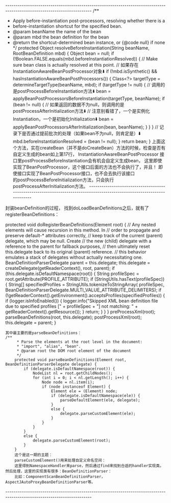 ﻿------------------------------------------------------------------------------------------------------------------------﻿
/**
 * Apply before-instantiation post-processors, resolving whether there is a
 * before-instantiation shortcut for the specified bean.
 * @param beanName the name of the bean
 * @param mbd the bean definition for the bean
 * @return the shortcut-determined bean instance, or {@code null} if none
 */
protected Object resolveBeforeInstantiation(String beanName, RootBeanDefinition mbd) {
   Object bean = null;
   if (!Boolean.FALSE.equals(mbd.beforeInstantiationResolved)) {
      // Make sure bean class is actually resolved at this point.
     // 如果存在InstantiationAwareBeanPostProcessor对象⬇️
      if (!mbd.isSynthetic() && hasInstantiationAwareBeanPostProcessors()) {
         Class<?> targetType = determineTargetType(beanName, mbd);
         if (targetType != null) {
// 调用的是postProcessBeforeInstantiation方法⬇️
            bean = applyBeanPostProcessorsBeforeInstantiation(targetType, beanName);
            if (bean != null) {
                 // 如果返回的数据不为null，则调用的是postProcessAfterInitialization方法⬇️
                 // 注意别看错了，一个是实例化Instantiation，一个是初始化Initialization⬇️
               bean = applyBeanPostProcessorsAfterInitialization(bean, beanName);
            }
         }
      }
        // 记录下是否通过提前批次的处理（如果bean不为null，则肯定是）⬇️
      mbd.beforeInstantiationResolved = (bean != null);
   }
   return bean;
}
上面这个方法，实在createBean（并不是doCreateBean）方法的时候，检查是否有自定义生成的bean如上第17行，
﻿InstantiationAwareBeanPostProcessor 接口里﻿postProcessBeforeInstantiation会有机会自定义生成bean，
这里即使实现了BeanPostProcessor，这个接口后面的方法也不会执行了，并且！
即使接口实现了BeanPostProcessor接口，也不会去执行该接口的﻿postProcessBeforeInitialization方法，只会执行
﻿postProcessAfterInitialization方法。
------------------------------------------------------------------------------------------------------------------------﻿

封装beanDefinition的过程，
找到doLoadBeanDefinitions之后，就有了registerBeanDefinitions：

protected void doRegisterBeanDefinitions(Element root) {
		// Any nested <beans> elements will cause recursion in this method. In
		// order to propagate and preserve <beans> default-* attributes correctly,
		// keep track of the current (parent) delegate, which may be null. Create
		// the new (child) delegate with a reference to the parent for fallback purposes,
		// then ultimately reset this.delegate back to its original (parent) reference.
		// this behavior emulates a stack of delegates without actually necessitating one.
		BeanDefinitionParserDelegate parent = this.delegate;
		this.delegate = createDelegate(getReaderContext(), root, parent);
		if (this.delegate.isDefaultNamespace(root)) {
			String profileSpec = root.getAttribute(PROFILE_ATTRIBUTE);
			if (StringUtils.hasText(profileSpec)) {
				String[] specifiedProfiles = StringUtils.tokenizeToStringArray(
						profileSpec, BeanDefinitionParserDelegate.MULTI_VALUE_ATTRIBUTE_DELIMITERS);
				if (!getReaderContext().getEnvironment().acceptsProfiles(specifiedProfiles)) {
					if (logger.isInfoEnabled()) {
						logger.info("Skipped XML bean definition file due to specified profiles [" + profileSpec +
								"] not matching: " + getReaderContext().getResource());
					}
					return;
				}
			}
		}
		preProcessXml(root);
		parseBeanDefinitions(root, this.delegate);
		postProcessXml(root);
		this.delegate = parent;
	}
	
	其中最主要的是parseBeanDefinitions：
	/**
    	 * Parse the elements at the root level in the document:
    	 * "import", "alias", "bean".
    	 * @param root the DOM root element of the document
    	 */
    	protected void parseBeanDefinitions(Element root, BeanDefinitionParserDelegate delegate) {
    		if (delegate.isDefaultNamespace(root)) {
    			NodeList nl = root.getChildNodes();
    			for (int i = 0; i < nl.getLength(); i++) {
    				Node node = nl.item(i);
    				if (node instanceof Element) {
    					Element ele = (Element) node;
    					if (delegate.isDefaultNamespace(ele)) {
    						parseDefaultElement(ele, delegate);
    					}
    					else {
    						delegate.parseCustomElement(ele);
    					}
    				}
    			}
    		}
    		else {
    			delegate.parseCustomElement(root);
    		}
    	}
    	这个是这一期的主题：
    	parseCustomElement()用来处理自定义命名空间：
    	这里得到NamespaceHandler来parse，然后通过find来找到合适的handler实现类。然后处理，这里的实现类有很多：BeanDefinitionParser：
    	比如：ComponentScanBeanDefinitionParser，AspectJAutoProxyBeanDefinitionParser等。
    	
------------------------------------------------------------------------------------------------------------------------﻿

